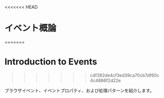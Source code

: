 <<<<<<< HEAD
# イベント概論
=======
# Introduction to Events
>>>>>>> cdf382de4cf3ed39ca70cb7df60c4c4886f2d22e

ブラウザイベント、イベントプロパティ、および処理パターンを紹介します。
